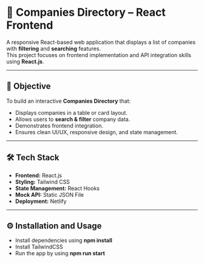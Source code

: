 # 🏢 Companies Directory – React Frontend

A responsive React-based web application that displays a list of companies with **filtering** and **searching** features.  
This project focuses on frontend implementation and API integration skills using **React.js**.

---

## 🧠 Objective
To build an interactive **Companies Directory** that:
- Displays companies in a table or card layout.
- Allows users to **search & filter** company data.
- Demonstrates frontend integration.
- Ensures clean UI/UX, responsive design, and state management.

---

## 🛠️ Tech Stack
- **Frontend:** React.js
- **Styling:** Tailwind CSS
- **State Management:** React Hooks 
- **Mock API:** Static JSON File
- **Deployment:** Netlify

---

## ⚙️ Installation and Usage
- Install dependencies using **npm install**
- Install TailwindCSS 
- Run the app by using **npm run start**